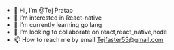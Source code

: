 - 👋 Hi, I’m @Tej Pratap
- 👀 I’m interested in React-native
- 🌱 I’m currently learning go lang 
- 💞️ I’m looking to collaborate on react,react_native,node
- 📫 How to reach me by email Tejfaster55@gmail.com

<!---
tejfaster/tejfaster is a ✨ special ✨ repository because its `README.md` (this file) appears on your GitHub profile.
You can click the Preview link to take a look at your changes.
--->

